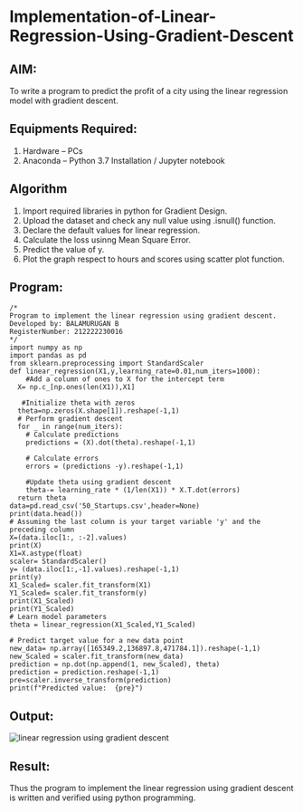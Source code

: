 # Implementation-of-Linear-Regression-Using-Gradient-Descent

## AIM:
To write a program to predict the profit of a city using the linear regression model with gradient descent.

## Equipments Required:
1. Hardware – PCs
2. Anaconda – Python 3.7 Installation / Jupyter notebook

## Algorithm
1. Import required libraries in python for Gradient Design.
2. Upload the dataset and check any null value using .isnull() function.
3. Declare the default values for linear regression.
4. Calculate the loss usinng Mean Square Error.
5. Predict the value of y.
6. Plot the graph respect to hours and scores using scatter plot function.

## Program:
```
/*
Program to implement the linear regression using gradient descent.
Developed by: BALAMURUGAN B
RegisterNumber: 212222230016
*/
import numpy as np
import pandas as pd
from sklearn.preprocessing import StandardScaler
def linear_regression(X1,y,learning_rate=0.01,num_iters=1000):
    #Add a column of ones to X for the intercept term
  X= np.c_[np.ones(len(X1)),X1]

   #Initialize theta with zeros
  theta=np.zeros(X.shape[1]).reshape(-1,1)
  # Perform gradient descent
  for _ in range(num_iters):
    # Calculate predictions
    predictions = (X).dot(theta).reshape(-1,1)
    
    # Calculate errors
    errors = (predictions -y).reshape(-1,1)
    
    #Update theta using gradient descent
    theta-= learning_rate * (1/len(X1)) * X.T.dot(errors)
  return theta
data=pd.read_csv('50_Startups.csv',header=None)
print(data.head())
# Assuming the last column is your target variable 'y' and the preceding column
X=(data.iloc[1:, :-2].values)
print(X)
X1=X.astype(float)
scaler= StandardScaler()
y= (data.iloc[1:,-1].values).reshape(-1,1)
print(y)
X1_Scaled= scaler.fit_transform(X1)
Y1_Scaled= scaler.fit_transform(y)
print(X1_Scaled)
print(Y1_Scaled)
# Learn model parameters
theta = linear_regression(X1_Scaled,Y1_Scaled)

# Predict target value for a new data point
new_data= np.array([165349.2,136897.8,471784.1]).reshape(-1,1)
new_Scaled = scaler.fit_transform(new_data)
prediction = np.dot(np.append(1, new_Scaled), theta)
prediction = prediction.reshape(-1,1)
pre=scaler.inverse_transform(prediction)
print(f"Predicted value:  {pre}")
```

## Output:
![linear regression using gradient descent](sam.png)


## Result:
Thus the program to implement the linear regression using gradient descent is written and verified using python programming.
